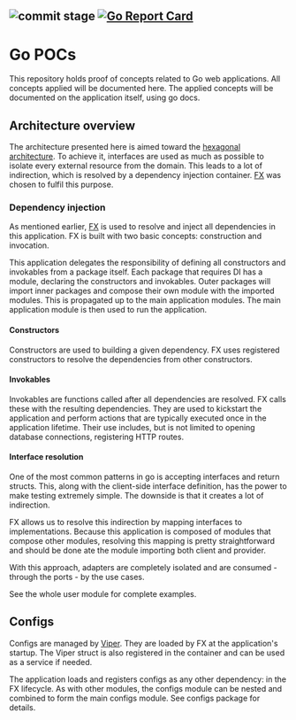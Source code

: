 ![commit stage](https://github.com/thefuga/go-poc/actions/workflows/commit-stage.yml/badge.svg) [![Go Report Card](https://goreportcard.com/badge/github.com/thefuga/go-poc)](https://goreportcard.com/report/github.com/thefuga/go-poc)
------

# Go POCs

This repository holds proof of concepts related to Go web applications. All concepts applied will be documented here. The applied concepts will be documented on the application itself, using go docs.

## Architecture overview

The architecture presented here is aimed toward the [hexagonal architecture](https://alistair.cockburn.us/hexagonal-architecture/). To achieve it, interfaces are used as much as possible to isolate every external resource from the domain. This leads to a lot of indirection, which is resolved by a dependency injection container. [FX](https://github.com/uber-go/fx/) was chosen to fulfil this purpose.

### Dependency injection

As mentioned earlier, [FX](https://github.com/uber-go/fx/) is used to resolve and inject all dependencies in this application. FX is built with two basic concepts: construction and invocation.

This application delegates the responsibility of defining all constructors and invokables from a package itself. Each package that requires DI has a module, declaring the constructors and invokables. Outer packages will import inner packages and compose their own module with the imported modules. This is propagated up to the main application modules. The main application module is then used to run the application.

#### Constructors

Constructors are used to building a given dependency. FX uses registered constructors to resolve the dependencies from other constructors.

#### Invokables

Invokables are functions called after all dependencies are resolved. FX calls these with the resulting dependencies. They are used to kickstart the application and perform actions that are typically executed once in the application lifetime. Their use includes, but is not limited to opening database connections, registering HTTP routes.

#### Interface resolution

One of the most common patterns in go is accepting interfaces and return structs. This, along with the client-side interface definition, has the power to make testing extremely simple. The downside is that it creates a lot of indirection.

FX allows us to resolve this indirection by mapping interfaces to implementations. Because this application is composed of modules that compose other modules, resolving this mapping is pretty straightforward and should be done ate the module importing both client and provider.

With this approach, adapters are completely isolated and are consumed - through the ports - by the use cases. 

See the whole user module for complete examples.

## Configs

Configs are managed by [Viper](https://github.com/spf13/viper). They are loaded by FX at the application's startup. The Viper struct is also registered in the container and can be used as a service if needed.

The application loads and registers configs as any other dependency: in the FX lifecycle. As with other modules, the configs module can be nested and combined to form the main configs module. See configs package for details.
